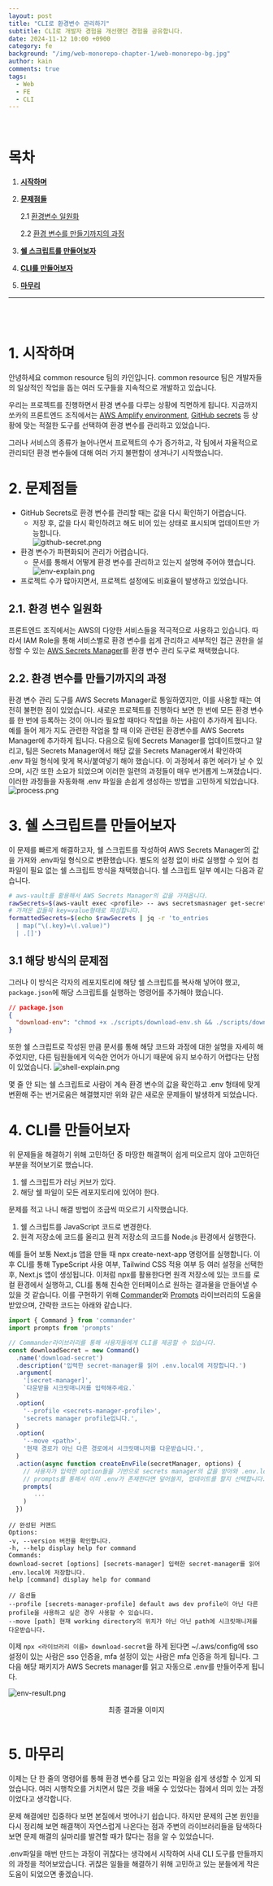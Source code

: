 ```yaml
---
layout: post
title: "CLI로 환경변수 관리하기"
subtitle: CLI로 개발자 경험을 개선했던 경험을 공유합니다.
date: 2024-11-12 10:00 +0900
category: fe
background: "/img/web-monorepo-chapter-1/web-monorepo-bg.jpg"
author: kain
comments: true
tags:
  - Web
  - FE
  - CLI
---
```


<br />

# 목차

1. [**시작하며**](#1-시작하며)
2. [**문제점들**](#2-문제점들)

   2.1 [환경변수 일원화](#21-환경-변수-일원화)

   2.2 [환경 변수를 만들기까지의 과정](#22-환경-변수를-만들기까지의-과정)

3. [**쉘 스크립트를 만들어보자**](#3-쉘-스크립트를-만들어보자)

4. [**CLI를 만들어보자**](#4-cli를-만들어보자)

5. [**마무리**](#5-마무리)

---

<br /><br />

# 1. 시작하며

안녕하세요 common resource 팀의 카인입니다.
common resource 팀은 개발자들의 일상적인 작업을 돕는 여러 도구들을 지속적으로 개발하고 있습니다.

우리는 프로젝트를 진행하면서 환경 변수를 다루는 상황에 직면하게 됩니다.
지금까지 쏘카의 프론트엔드 조직에서는 [AWS Amplify environment](https://docs.aws.amazon.com/amplify/latest/userguide/environment-variables.html), [GitHub secrets](https://docs.github.com/en/actions/security-for-github-actions/security-guides/using-secrets-in-github-actions#about-secrets) 등 상황에 맞는 적절한 도구를 선택하여 환경 변수를 관리하고 있었습니다.

그러나 서비스의 종류가 늘어나면서 프로젝트의 수가 증가하고, 각 팀에서 자율적으로 관리되던 환경 변수들에 대해 여러 가지 불편함이 생겨나기 시작했습니다.

# 2. 문제점들

- GitHub Secrets로 환경 변수를 관리할 때는 값을 다시 확인하기 어렵습니다.
  - 저장 후, 값을 다시 확인하려고 해도 비어 있는 상태로 표시되며 업데이트만 가능합니다.  
    ![github-secret.png](/img/fe-cli/github-secret.png)
- 환경 변수가 파편화되어 관리가 어렵습니다.
  - 문서를 통해서 어떻게 환경 변수를 관리하고 있는지 설명해 주어야 했습니다.
    ![env-explain.png](/img/fe-cli/env-explain.png)
- 프로젝트 수가 많아지면서, 프로젝트 설정에도 비효율이 발생하고 있었습니다.

## 2.1. 환경 변수 일원화

프론트엔드 조직에서는 AWS의 다양한 서비스들을 적극적으로 사용하고 있습니다.
따라서 IAM Role을 통해 서비스별로 환경 변수를 쉽게 관리하고 세부적인 접근 권한을 설정할 수 있는 [AWS Secrets Manager](https://docs.aws.amazon.com/secretsmanager/latest/userguide/intro.html)를 환경 변수 관리 도구로 채택했습니다.

## 2.2. 환경 변수를 만들기까지의 과정

환경 변수 관리 도구를 AWS Secrets Manager로 통일하였지만, 이를 사용할 때는 여전히 불편한 점이 있었습니다.
새로운 프로젝트를 진행하다 보면 한 번에 모든 환경 변수를 한 번에 등록하는 것이 아니라 필요할 때마다 작업을 하는 사람이 추가하게 됩니다.
예를 들어 제가 지도 관련한 작업을 할 때 이와 관련된 환경변수를 AWS Secrets Manager에 추가하게 됩니다.
다음으로 팀에 Secrets Manager를 업데이트했다고 알리고, 팀은 Secrets Manager에서 해당 값을 Secrets Manager에서 확인하여 .env 파일 형식에 맞게 복사/붙여넣기 해야 했습니다.
이 과정에서 휴먼 에러가 날 수 있으며, 시간 또한 소요가 되었으며 이러한 일련의 과정들이 매우 번거롭게 느껴졌습니다.
이러한 과정들을 자동화해 .env 파일을 손쉽게 생성하는 방법을 고민하게 되었습니다.
![process.png](/img/fe-cli/process.png)

# 3. 쉘 스크립트를 만들어보자

이 문제를 빠르게 해결하고자, 쉘 스크립트를 작성하여 AWS Secrets Manager의 값을 가져와 .env파일 형식으로 변환했습니다.
별도의 설정 없이 바로 실행할 수 있어 컴파일이 필요 없는 쉘 스크립트 방식을 채택했습니다.
쉘 스크립트 일부 예시는 다음과 같습니다.

```bash
# aws-vault를 활용해서 AWS Secrets Manager의 값을 가져옵니다.
rawSecrets=$(aws-vault exec <profile> -- aws secretsmasnager get-secret-vault --secret-id <secret-id> --query SecretString --output text)
# 가져온 값들윽 key=value형태로 파싱합니다.
formattedSecrets=$(echo $rawSecrets | jq -r 'to_entries
  | map("\(.key)=\(.value)")
  | .[]')
```

## 3.1 해당 방식의 문제점

그러나 이 방식은 각자의 레포지토리에 해당 쉘 스크립트를 복사해 넣어야 했고, `package.json`에 해당 스크립트를 실행하는 명령어를 추가해야 했습니다.

```json
// package.json
{
  "download-env": "chmod +x ./scripts/download-env.sh && ./scripts/download-env.sh"
}
```

또한 쉘 스크립트로 작성된 만큼 문서를 통해 해당 코드와 과정에 대한 설명을 자세히 해주었지만, 다른 팀원들에게 익숙한 언어가 아니기 때문에 유지 보수하기 어렵다는 단점이 있었습니다.
![shell-explain.png](/img/fe-cli/shell-explain.png)

몇 줄 안 되는 쉘 스크립트로 사람이 계속 환경 변수의 값을 확인하고 .env 형태에 맞게 변환해 주는 번거로움은 해결했지만 위와 같은 새로운 문제들이 발생하게 되었습니다.

# 4. CLI를 만들어보자

위 문제들을 해결하기 위해 고민하던 중 마땅한 해결책이 쉽게 떠오르지 않아 고민하던 부분을 적어보기로 했습니다.

1. 쉘 스크립트가 러닝 커브가 있다.
2. 해당 쉘 파일이 모든 레포지토리에 있어야 한다.

문제를 적고 나니 해결 방법이 조금씩 떠오르기 시작했습니다.

1. 쉘 스크립트를 JavaScript 코드로 변경한다.
2. 원격 저장소에 코드를 올리고 원격 저장소의 코드를 Node.js 환경에서 실행한다.

예를 들어 보통 Next.js 앱을 만들 때 npx create-next-app 명령어를 실행합니다.
이후 CLI를 통해 TypeScript 사용 여부, Tailwind CSS 적용 여부 등 여러 설정을 선택한 후, Next.js 앱이 생성됩니다.
이처럼 npx를 활용한다면 원격 저장소에 있는 코드를 로컬 환경에서 실행하고, CLI를 통해 친숙한 인터페이스로 원하는 결과물을 만들어낼 수 있을 것 같습니다.
이를 구현하기 위해 [Commander](https://github.com/tj/commander.js)와 [Prompts](https://github.com/terkelg/prompts) 라이브러리의 도움을 받았으며, 간략한 코드는 아래와 같습니다.

```jsx
import { Command } from 'commander'
import prompts from 'prompts'

// Commander라이브러리를 통해 사용자들에게 CLI를 제공할 수 있습니다.
const downloadSecret = new Command()
  .name('download-secret')
  .description('입력한 secret-manager를 읽어 .env.local에 저장합니다.')
  .argument(
    '[secret-manager]',
    `다운받을 시크릿매니저를 입력해주세요.`
  )
  .option(
    '--profile <secrets-manager-profile>',
    'secrets manager profile입니다.',
  )
  .option(
    '--move <path>',
    '현재 경로가 아닌 다른 경로에서 시크릿매니저를 다운받습니다.',
  )
  .action(async function createEnvFile(secretManager, options) {
    // 사용자가 입력한 option들을 기반으로 secrets manager의 값을 받아와 .env.local을 만듭니다.
    // prompts를 통해서 이미 .env가 존재한다면 덮어쓸지, 업데이트를 할지 선택합니다.
    prompts(
       ...
    )
  })

```

```
// 완성된 커맨드
Options:
-v, --version 버전을 확인합니다.
-h, --help display help for command
Commands:
download-secret [options] [secrets-manager] 입력한 secret-manager를 읽어 .env.local에 저장합니다.
help [command] display help for command

// 옵션들
--profile [secrets-manager-profile] default aws dev profile이 아닌 다른 profile을 사용하고 싶은 경우 사용할 수 있습니다.
--move [path] 현재 working directory의 위치가 아닌 아닌 path에 시크릿매니저를 다운받습니다.

```

이제 `npx <라이브러리 이름> download-secret`을 하게 된다면 ~/.aws/config에 sso 설정이 있는 사람은 sso 인증을, mfa 설정이 있는 사람은 mfa 인증을 하게 됩니다.
그다음 해당 패키지가 AWS Secrets manager를 읽고 자동으로 .env를 만들어주게 됩니다.

![env-result.png](/img/fe-cli/env-result.png)

<center>최종 결과물 이미지</center>

<br />

# 5. 마무리

이제는 단 한 줄의 명령어를 통해 환경 변수를 담고 있는 파일을 쉽게 생성할 수 있게 되었습니다.
여러 시행착오를 거치면서 많은 것을 배울 수 있었다는 점에서 의미 있는 과정이었다고 생각합니다.

문제 해결에만 집중하다 보면 본질에서 벗어나기 쉽습니다.
하지만 문제의 근본 원인을 다시 정리해 보면 해결책이 자연스럽게 나온다는 점과 주변의 라이브러리들을 탐색하다 보면 문제 해결의 실마리를 발견할 때가 많다는 점을 알 수 있었습니다.

.env파일을 매번 만드는 과정이 귀찮다는 생각에서 시작하여 사내 CLI 도구를 만들까지의 과정을 적어보았습니다.
귀찮은 일들을 해결하기 위해 고민하고 있는 분들에게 작은 도움이 되었으면 좋겠습니다.

```

```

